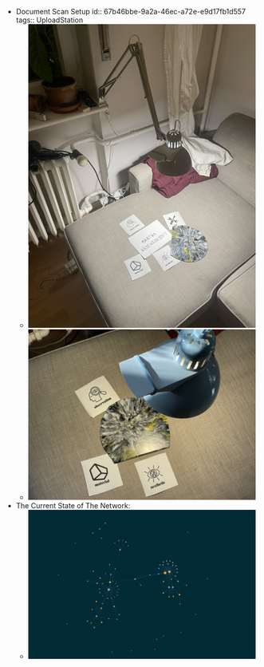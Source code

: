 - Document Scan Setup
  id:: 67b46bbe-9a2a-46ec-a72e-e9d17fb1d557
  tags:: UploadStation
	- ![9138822D-E671-47F9-9213-4FA3F794B61E_1_105_c.jpeg](../assets/9138822D-E671-47F9-9213-4FA3F794B61E_1_105_c_1739877306761_0.jpeg)
	- ![0CAB810B-2FD3-4387-A894-733F030A2D8A_1_105_c.jpeg](../assets/0CAB810B-2FD3-4387-A894-733F030A2D8A_1_105_c_1746709813107_0.jpeg)
- The Current State of The Network:
	- ![C1FC40C0-248D-47E0-BA4B-821C078CDE40_1_105_c.jpeg](../assets/C1FC40C0-248D-47E0-BA4B-821C078CDE40_1_105_c_1746709797642_0.jpeg)